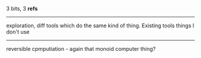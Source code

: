 3 bits, 3 **refs**

---

exploration, diff tools which do the same kind of thing. Existing tools things I don't use

---

reversible cpmputiation - again that monoid computer thing?